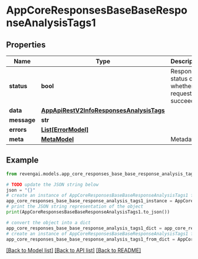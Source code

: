 # AppCoreResponsesBaseBaseResponseAnalysisTags1


## Properties

Name | Type | Description | Notes
------------ | ------------- | ------------- | -------------
**status** | **bool** | Response status on whether the request succeeded | [optional] [default to True]
**data** | [**AppApiRestV2InfoResponsesAnalysisTags**](AppApiRestV2InfoResponsesAnalysisTags.md) |  | [optional] 
**message** | **str** |  | [optional] 
**errors** | [**List[ErrorModel]**](ErrorModel.md) |  | [optional] 
**meta** | [**MetaModel**](MetaModel.md) | Metadata | [optional] 

## Example

```python
from revengai.models.app_core_responses_base_base_response_analysis_tags1 import AppCoreResponsesBaseBaseResponseAnalysisTags1

# TODO update the JSON string below
json = "{}"
# create an instance of AppCoreResponsesBaseBaseResponseAnalysisTags1 from a JSON string
app_core_responses_base_base_response_analysis_tags1_instance = AppCoreResponsesBaseBaseResponseAnalysisTags1.from_json(json)
# print the JSON string representation of the object
print(AppCoreResponsesBaseBaseResponseAnalysisTags1.to_json())

# convert the object into a dict
app_core_responses_base_base_response_analysis_tags1_dict = app_core_responses_base_base_response_analysis_tags1_instance.to_dict()
# create an instance of AppCoreResponsesBaseBaseResponseAnalysisTags1 from a dict
app_core_responses_base_base_response_analysis_tags1_from_dict = AppCoreResponsesBaseBaseResponseAnalysisTags1.from_dict(app_core_responses_base_base_response_analysis_tags1_dict)
```
[[Back to Model list]](../README.md#documentation-for-models) [[Back to API list]](../README.md#documentation-for-api-endpoints) [[Back to README]](../README.md)


